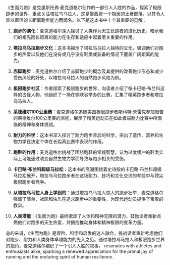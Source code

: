 《生而为跑》是克里斯托弗·麦克道格尔创作的一部引人入胜的作品，探索了极限跑步的世界，重点关注塔拉乌马拉人，这是墨西哥一个隐居的土著部落，以其令人难以置信的长距离跑步能力而闻名。以下是这本书中十个最重要的见解：

1. **跑步的演化**：麦克道格尔深入探讨了人类作为天生长跑者的进化历史，暗示我们的祖先跑长距离的能力在生存和适应中起着至关重要的作用。

2. **塔拉乌马拉跑步文化**：这本书揭示了塔拉乌马拉人独特的文化，强调他们对跑步的热爱以及他们在没有或几乎没有鞋类或装备的情况下覆盖广阔距离的能力。

3. **赤脚跑步**：麦克道格尔介绍了赤脚跑步的概念及其提供的改善跑步形态和减少受伤风险的好处，以塔拉乌马拉人的自然跑步风格为例。

4. **极限跑步社区**：作者探索了极限跑步的世界，向读者介绍了像卡巴略·布兰科这样的古怪人物，他组织了一场在铜峡谷举办的比赛，汇集了精英跑步者和塔拉乌马拉人。

5. **莱德维尔100公里赛**：麦克道格尔追随美国极限跑步者斯科特·朱雷克参加艰苦的莱德维尔100公里赛的旅程，展示了精英运动员在如此极端耐力比赛中所面临的精神和身体挑战。

6. **耐力的科学**：这本书深入探讨了耐力跑步背后的科学，突出了遗传、营养和生物力学在决定个体在长距离比赛中表现的作用。

7. **跑鞋的作用**：麦克道格尔挑战了围绕跑鞋的常规智慧，认为过度缓冲的鞋类实际上可能通过改变自然生物力学而导致与跑步相关的受伤。

8. **卡巴略·布兰科超级马拉松**：这本书的高潮围绕着史诗般的卡巴略·布兰科超级马拉松展开，塔拉乌马拉跑步者在这场耐力、技巧和文化交流的考验中与顶尖极限跑步者竞争。

9. **从塔拉乌马拉人身上学到的**：通过塔拉乌马拉人惊人的跑步壮举，麦克道格尔强调了简单、社区和快乐在追求跑步中的重要性，为现代运动员提供了宝贵的教训。

10. **人类潜能**：《生而为跑》最终歌颂了人体和精神无限的潜力，鼓励读者重新点燃他们对跑步的天生热爱，并拥抱推动身体和精神极限的变革力量。

总的来说，《生而为跑》是冒险、科学和启发的迷人融合，挑战读者重新考虑他们对跑步、耐力和人类身体卓越能力的先入之见。通过塔拉乌马拉人和极限跑步世界的视角，麦克道格尔编织了一个引人入胜的叙事， resonates with athletes and enthusiasts alike, sparking a renewed appreciation for the primal joy of running and the enduring spirit of human resilience.